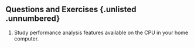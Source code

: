 ## Questions and Exercises {.unlisted .unnumbered}

1. Study performance analysis features available on the CPU in your home computer.